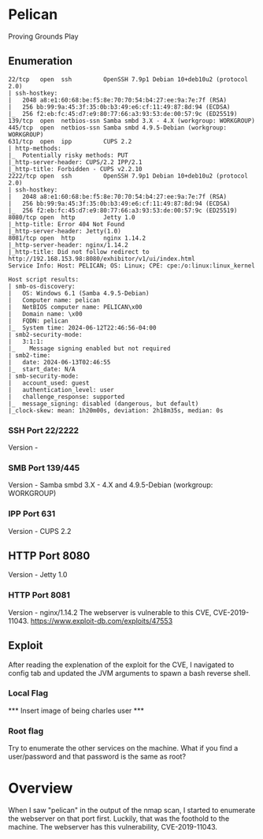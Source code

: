 # Pelican
Proving Grounds Play


## Enumeration 
```
22/tcp   open  ssh         OpenSSH 7.9p1 Debian 10+deb10u2 (protocol 2.0)
| ssh-hostkey: 
|   2048 a8:e1:60:68:be:f5:8e:70:70:54:b4:27:ee:9a:7e:7f (RSA)
|   256 bb:99:9a:45:3f:35:0b:b3:49:e6:cf:11:49:87:8d:94 (ECDSA)
|_  256 f2:eb:fc:45:d7:e9:80:77:66:a3:93:53:de:00:57:9c (ED25519)
139/tcp  open  netbios-ssn Samba smbd 3.X - 4.X (workgroup: WORKGROUP)
445/tcp  open  netbios-ssn Samba smbd 4.9.5-Debian (workgroup: WORKGROUP)
631/tcp  open  ipp         CUPS 2.2
| http-methods: 
|_  Potentially risky methods: PUT
|_http-server-header: CUPS/2.2 IPP/2.1
|_http-title: Forbidden - CUPS v2.2.10
2222/tcp open  ssh         OpenSSH 7.9p1 Debian 10+deb10u2 (protocol 2.0)
| ssh-hostkey: 
|   2048 a8:e1:60:68:be:f5:8e:70:70:54:b4:27:ee:9a:7e:7f (RSA)
|   256 bb:99:9a:45:3f:35:0b:b3:49:e6:cf:11:49:87:8d:94 (ECDSA)
|_  256 f2:eb:fc:45:d7:e9:80:77:66:a3:93:53:de:00:57:9c (ED25519)
8080/tcp open  http        Jetty 1.0
|_http-title: Error 404 Not Found
|_http-server-header: Jetty(1.0)
8081/tcp open  http        nginx 1.14.2
|_http-server-header: nginx/1.14.2
|_http-title: Did not follow redirect to http://192.168.153.98:8080/exhibitor/v1/ui/index.html
Service Info: Host: PELICAN; OS: Linux; CPE: cpe:/o:linux:linux_kernel

Host script results:
| smb-os-discovery: 
|   OS: Windows 6.1 (Samba 4.9.5-Debian)
|   Computer name: pelican
|   NetBIOS computer name: PELICAN\x00
|   Domain name: \x00
|   FQDN: pelican
|_  System time: 2024-06-12T22:46:56-04:00
| smb2-security-mode: 
|   3:1:1: 
|_    Message signing enabled but not required
| smb2-time: 
|   date: 2024-06-13T02:46:55
|_  start_date: N/A
| smb-security-mode: 
|   account_used: guest
|   authentication_level: user
|   challenge_response: supported
|_  message_signing: disabled (dangerous, but default)
|_clock-skew: mean: 1h20m00s, deviation: 2h18m35s, median: 0s

```

### SSH Port 22/2222
Version - 

### SMB  Port 139/445
Version - Samba smbd 3.X - 4.X and 4.9.5-Debian (workgroup: WORKGROUP)

### IPP Port 631
Version - CUPS 2.2

## HTTP Port 8080
Version - Jetty 1.0

### HTTP Port 8081
Version - nginx/1.14.2
The webserver is vulnerable to this CVE, CVE-2019-11043.  https://www.exploit-db.com/exploits/47553



## Exploit
After reading the explenation of the exploit for the CVE, I navigated to config tab and updated the JVM arguments to spawn a bash reverse shell.

### Local Flag
*** Insert image of being charles user ***


### Root flag
Try to enumerate the other services on the machine. What if you find a user/password and that password is the same as root?

# Overview
When I saw "pelican" in the output of the nmap scan, I started to enumerate the webserver on that port first. Luckily, that was the foothold to the machine. The webserver has this vulnerability, CVE-2019-11043.  

